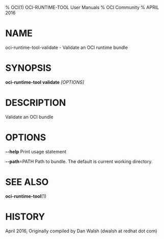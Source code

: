 % OCI(1) OCI-RUNTIME-TOOL User Manuals
% OCI Community
% APRIL 2016
# NAME
oci-runtime-tool-validate - Validate an OCI runtime bundle

# SYNOPSIS
**oci-runtime-tool validate**  *[OPTIONS]*

# DESCRIPTION

Validate an OCI bundle

# OPTIONS
**--help**
  Print usage statement

**--path**=PATH
  Path to bundle. The default is current working directory.

# SEE ALSO
**oci-runtime-tool**(1)

# HISTORY
April 2016, Originally compiled by Dan Walsh (dwalsh at redhat dot com)
